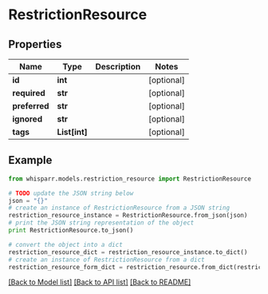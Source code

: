 # RestrictionResource


## Properties
Name | Type | Description | Notes
------------ | ------------- | ------------- | -------------
**id** | **int** |  | [optional] 
**required** | **str** |  | [optional] 
**preferred** | **str** |  | [optional] 
**ignored** | **str** |  | [optional] 
**tags** | **List[int]** |  | [optional] 

## Example

```python
from whisparr.models.restriction_resource import RestrictionResource

# TODO update the JSON string below
json = "{}"
# create an instance of RestrictionResource from a JSON string
restriction_resource_instance = RestrictionResource.from_json(json)
# print the JSON string representation of the object
print RestrictionResource.to_json()

# convert the object into a dict
restriction_resource_dict = restriction_resource_instance.to_dict()
# create an instance of RestrictionResource from a dict
restriction_resource_form_dict = restriction_resource.from_dict(restriction_resource_dict)
```
[[Back to Model list]](../README.md#documentation-for-models) [[Back to API list]](../README.md#documentation-for-api-endpoints) [[Back to README]](../README.md)


